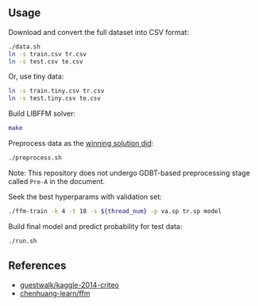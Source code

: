 ## Usage

Download and convert the full dataset into CSV format:

```sh
./data.sh
ln -s train.csv tr.csv
ln -s test.csv te.csv
```

Or, use tiny data:

```sh
ln -s train.tiny.csv tr.csv
ln -s test.tiny.csv te.csv
```

Build LIBFFM solver:

```sh
make
```

Preprocess data as the [winning solution did](https://www.csie.ntu.edu.tw/~r01922136/kaggle-2014-criteo.pdf):

```sh
./preprocess.sh
```

Note: This repository does not undergo GDBT-based preprocessing stage called `Pre-A` in the document.

Seek the best hyperparams with validation set:

```sh
./ffm-train -k 4 -t 18 -s ${thread_num} -p va.sp tr.sp model
```

Build final model and predict probability for test data:

```sh
./run.sh
```

## References

- [guestwalk/kaggle-2014-criteo](https://github.com/guestwalk/kaggle-2014-criteo)
- [chenhuang-learn/ffm](https://github.com/chenhuang-learn/ffm)